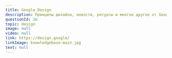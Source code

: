 ```yaml
---
title: Google Design
description: Принципы дизайна, новости, ресурсы и многое другое от Google 
questionId: 16
topic: design
image: null
video: null
link: https://design.google/
linkImage: knowledgebase-main.jpg
text: null
---
```

